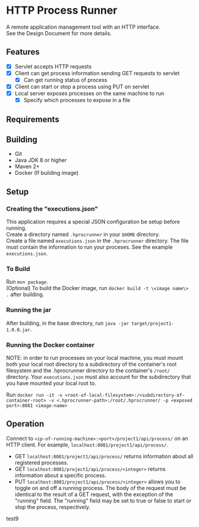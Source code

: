 # HTTP Process Runner
A remote application management tool with an HTTP interface.  
See the Design Document for more details.

## Features
- [x] Servlet accepts HTTP requests
- [x] Client can get process information sending GET requests to servlet
    - [x] Can get running status of process
- [x] Client can start or stop a process using PUT on servlet
- [x] Local server exposes processes on the same machine to run
    - [x] Specify which processes to expose in a file

## Requirements
## Building
- Git
- Java JDK 8 or higher
- Maven 2+
- Docker (If building image)
## Setup

### Creating the "executions.json"
This application requires a special JSON configuration be setup before running.  
Create a directory named `.hprocrunner` in your `$HOME` directory.  
Create a file named `executions.json` in the `.hprocrunner` directory.
The file must contain the information to run your proceses. See the example `executions.json`.

### To Build
Run `mvn package`.  
(Optional) To build the Docker image, run `docker build -t \<image name\> .` after building.


### Running the jar
After building, in the base directory, run `java -jar target/project1-1.0.0.jar`.  

### Running the Docker container
NOTE: in order to run processes on your local machine, you must mount both your local root directory to a subdirectory of the container's root filesystem and the .hprocrunner directory to the container's `/root/` directory. Your `executions.json` must also account for the subdirectory that you have mounted your local root to.

Run `docker run -it -v <root-of-local-filesystem>:/<subdirectory-of-container-root> -v <.hprocrunner-path>:/root/.hprocrunner/ -p <exposed port>:8081 <image-name>`

## Operation
Connect to `<ip-of-running-machine>:<port>/project1/api/process/` on an HTTP client.  For example, `localhost:8081/project1/api/process/`.
- GET `localhost:8081/project1/api/process/` returns information about all registered processes.
- GET `localhost:8081/project1/api/process/<integer>` returns information about a specific process.
- PUT `localhost:8081/project1/api/process/<integer>` allows you to toggle on and off a running process. The body of the request must be identical to the result of a GET request, with the exception of the "running" field. The "running" field may be set to true or false to start or stop the process, respectively.


test9
